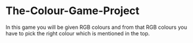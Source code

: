 # The-Colour-Game-Project
In this game you will be given RGB colours and from that RGB colours you have to pick the right colour which is mentioned in the top. 
